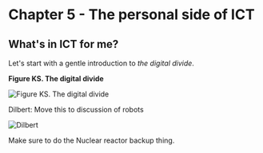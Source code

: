 # Chapter 5 - The personal side of ICT

## What's in ICT for me?

Let's start with a gentle introduction to *the digital divide*. 

**Figure KS. The digital divide**

![Figure KS. The digital divide](https://raw.githubusercontent.com/robertriordan/2400/master/Images/internet_usage.png)

Dilbert: Move this to discussion of robots

![Dilbert](https://raw.githubusercontent.com/robertriordan/2400/master/Images/dilbert_bankers.PNG)

Make sure to do the Nuclear reactor backup thing. 